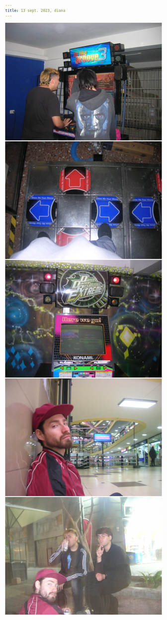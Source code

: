 ```yaml
---
title: 13 sept. 2023, diana
---
```


![](DSCN0037.jpg)
![](DSCN0038.jpg)
![](DSCN0039.jpg)
![](DSCN0042.jpg)
![](DSCN0046.jpg)